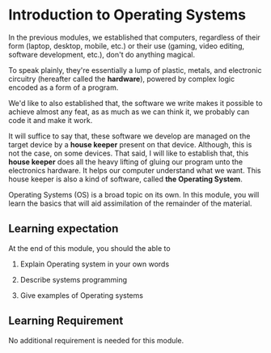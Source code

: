 # Introduction to Operating Systems

In the previous modules, we established that computers, regardless of their form (laptop, desktop, mobile, etc.) or their use (gaming, video editing, software development, etc.), don't do anything magical.

To speak plainly, they're essentially a lump of plastic, metals, and electronic circuitry (hereafter called the **hardware**), powered by complex logic encoded as a form of a program.

We'd like to also established that, the software we write makes it possible to achieve almost any feat, as as much as we can think it, we probably can code it and make it work.

It will suffice to say that, these software we develop are managed on the target device by a **house keeper** present on that device. Although, this is not the case, on some devices. That said, I will like to establish that, this **house keeper** does all the heavy lifting of gluing our program unto the electronics hardware. It helps our computer understand what we want. This house keeper is also a kind of software, called **the Operating System**.

Operating Systems (OS) is a broad topic on its own. In this module, you will learn the basics that will aid assimilation of the remainder of the material.

## Learning expectation

At the end of this module, you should the able to

1. Explain Operating system in your own words

2. Describe systems programming

3. Give examples of Operating systems

## Learning Requirement

No additional requirement is needed for this module.
